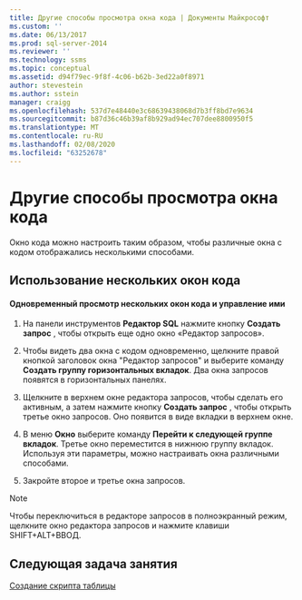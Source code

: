 ```yaml
---
title: Другие способы просмотра окна кода | Документы Майкрософт
ms.custom: ''
ms.date: 06/13/2017
ms.prod: sql-server-2014
ms.reviewer: ''
ms.technology: ssms
ms.topic: conceptual
ms.assetid: d94f79ec-9f8f-4c06-b62b-3ed22a0f8971
author: stevestein
ms.author: sstein
manager: craigg
ms.openlocfilehash: 537d7e48440e3c68639438068d7b3ff8bd7e9634
ms.sourcegitcommit: b87d36c46b39af8b929ad94ec707dee8800950f5
ms.translationtype: MT
ms.contentlocale: ru-RU
ms.lasthandoff: 02/08/2020
ms.locfileid: "63252678"
---
```

# <a name="other-ways-of-viewing-the-code-window"></a>Другие способы просмотра окна кода
  Окно кода можно настроить таким образом, чтобы различные окна с кодом отображались несколькими способами.  
  
## <a name="using-multiple-code-windows"></a>Использование нескольких окон кода  
  
#### <a name="to-view-and-manipulate-multiple-code-windows-at-once"></a>Одновременный просмотр нескольких окон кода и управление ими  
  
1.  На панели инструментов **Редактор SQL** нажмите кнопку **Создать запрос** , чтобы открыть еще одно окно «Редактор запросов».  
  
2.  Чтобы видеть два окна с кодом одновременно, щелкните правой кнопкой заголовок окна "Редактор запросов" и выберите команду **Создать группу горизонтальных вкладок**. Два окна запросов появятся в горизонтальных панелях.  
  
3.  Щелкните в верхнем окне редактора запросов, чтобы сделать его активным, а затем нажмите кнопку **Создать запрос** , чтобы открыть третье окно запросов. Оно появится в виде вкладки в верхнем окне.  
  
4.  В меню **Окно** выберите команду **Перейти к следующей группе вкладок**. Третье окно переместится в нижнюю группу вкладок. Используя эти параметры, можно настраивать окна различными способами.  
  
5.  Закройте второе и третье окна запросов.  
  
> [!NOTE]  
>  Чтобы переключиться в редакторе запросов в полноэкранный режим, щелкните окно редактора запросов и нажмите клавиши SHIFT+ALT+ВВОД.  
  
## <a name="next-task-in-lesson"></a>Следующая задача занятия  
 [Создание скрипта таблицы](lesson-2-6-script-a-table.md)  
  
  
